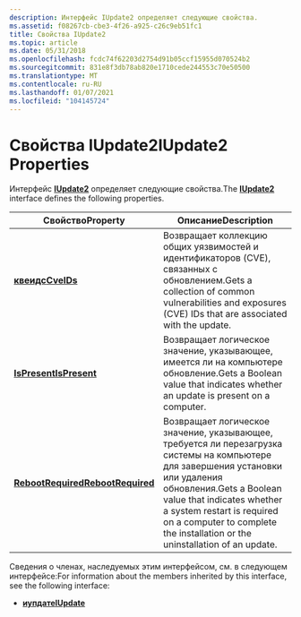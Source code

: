 ```yaml
---
description: Интерфейс IUpdate2 определяет следующие свойства.
ms.assetid: f08267cb-cbe3-4f26-a925-c26c9eb51fc1
title: Свойства IUpdate2
ms.topic: article
ms.date: 05/31/2018
ms.openlocfilehash: fcdc74f62203d2754d91b05ccf15955d070524b2
ms.sourcegitcommit: 831e8f3db78ab820e1710cede244553c70e50500
ms.translationtype: MT
ms.contentlocale: ru-RU
ms.lasthandoff: 01/07/2021
ms.locfileid: "104145724"
---
```

# <a name="iupdate2-properties"></a><span data-ttu-id="cdfd1-103">Свойства IUpdate2</span><span class="sxs-lookup"><span data-stu-id="cdfd1-103">IUpdate2 Properties</span></span>

<span data-ttu-id="cdfd1-104">Интерфейс [**IUpdate2**](/windows/desktop/api/Wuapi/nn-wuapi-iupdate2) определяет следующие свойства.</span><span class="sxs-lookup"><span data-stu-id="cdfd1-104">The [**IUpdate2**](/windows/desktop/api/Wuapi/nn-wuapi-iupdate2) interface defines the following properties.</span></span>



| <span data-ttu-id="cdfd1-105">Свойство</span><span class="sxs-lookup"><span data-stu-id="cdfd1-105">Property</span></span>                                          | <span data-ttu-id="cdfd1-106">Описание</span><span class="sxs-lookup"><span data-stu-id="cdfd1-106">Description</span></span>                                                                                                                                             |
|---------------------------------------------------|---------------------------------------------------------------------------------------------------------------------------------------------------------|
| [<span data-ttu-id="cdfd1-107">**квеидс**</span><span class="sxs-lookup"><span data-stu-id="cdfd1-107">**CveIDs**</span></span>](/windows/desktop/api/Wuapi/nf-wuapi-iupdate2-get_cveids)                 | <span data-ttu-id="cdfd1-108">Возвращает коллекцию общих уязвимостей и идентификаторов (CVE), связанных с обновлением.</span><span class="sxs-lookup"><span data-stu-id="cdfd1-108">Gets a collection of common vulnerabilities and exposures (CVE) IDs that are associated with the update.</span></span>                                                |
| [<span data-ttu-id="cdfd1-109">**IsPresent**</span><span class="sxs-lookup"><span data-stu-id="cdfd1-109">**IsPresent**</span></span>](/windows/desktop/api/Wuapi/nf-wuapi-iupdate2-get_ispresent)           | <span data-ttu-id="cdfd1-110">Возвращает логическое значение, указывающее, имеется ли на компьютере обновление.</span><span class="sxs-lookup"><span data-stu-id="cdfd1-110">Gets a Boolean value that indicates whether an update is present on a computer.</span></span>                                                                         |
| [<span data-ttu-id="cdfd1-111">**RebootRequired**</span><span class="sxs-lookup"><span data-stu-id="cdfd1-111">**RebootRequired**</span></span>](/windows/desktop/api/Wuapi/nf-wuapi-iupdate2-get_rebootrequired) | <span data-ttu-id="cdfd1-112">Возвращает логическое значение, указывающее, требуется ли перезагрузка системы на компьютере для завершения установки или удаления обновления.</span><span class="sxs-lookup"><span data-stu-id="cdfd1-112">Gets a Boolean value that indicates whether a system restart is required on a computer to complete the installation or the uninstallation of an update.</span></span> |



 

<span data-ttu-id="cdfd1-113">Сведения о членах, наследуемых этим интерфейсом, см. в следующем интерфейсе:</span><span class="sxs-lookup"><span data-stu-id="cdfd1-113">For information about the members inherited by this interface, see the following interface:</span></span>

-   [<span data-ttu-id="cdfd1-114">**иупдате**</span><span class="sxs-lookup"><span data-stu-id="cdfd1-114">**IUpdate**</span></span>](/windows/desktop/api/Wuapi/nn-wuapi-iupdate)

 

 



